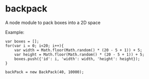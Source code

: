 backpack
========

A node module to pack boxes into a 2D space

Example:

```
var boxes = [];
for(var i = 0; i<20; i++){
    var width = Math.floor(Math.random() * (20 - 5 + 1)) + 5;
    var height = Math.floor(Math.random() * (20 - 5 + 1)) + 5;
    boxes.push({'id': i, 'width': width, 'height': height});
}

backPack = new BackPack(40, 10000);
```
